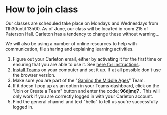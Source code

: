 # How to join class

Our classes are scheduled take place on Mondays and Wednesdays from 11h30until 13h00. As of June, our class will be located in room 215 of Paterson Hall. Carleton has a tendency to change these without warning...

We will also be using a number of online resources to help with communication, file sharing and explaining learning activities.&#x20;

1. Figure out your Carleton email, either by activating it for the first time or ensuring that you are able to use it. See [here for instructions](https://carleton.ca/its/all-services/email/carleton-student-email/).&#x20;
2. [Install Teams](course-info/digital-tools/teams.md) on your computer and set it up. If at all possible don't use the browser version.
3. Make sure you are part of the "[Gaming the Middle Ages](https://teams.microsoft.com/l/team/19%3aNNNpE7JePEjNyqxeXhNKWT\_XtEwA1EOei1z6Xj4ECoQ1%40thread.tacv2/conversations?groupId=6e3e34d5-9bd9-4989-8fa8-6347146e4eb8\&tenantId=6ad91895-de06-485e-bc51-fce126cc8530)" Team.&#x20;
4. If it doesn't pop up as an option in your Teams dashboard, click on the "Join or Create a Team" button and enter the code: **96djmq7 .** This will only work if you are correctly logged in with your Carleton account.&#x20;
5. Find the general channel and text "hello" to tell us you're successfully logged in.&#x20;

